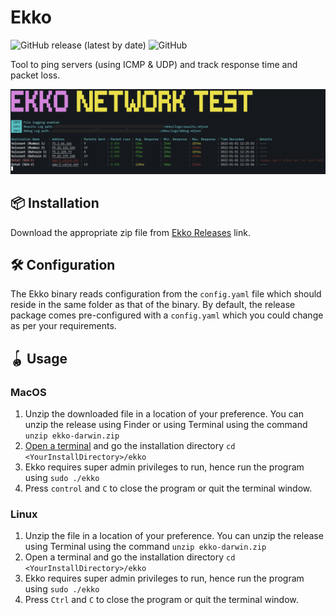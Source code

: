# Ekko

![GitHub release (latest by date)](https://img.shields.io/github/v/release/soheltarir/ekko?style=flat-square)
![GitHub](https://img.shields.io/github/license/soheltarir/ekko?style=flat-square)

Tool to ping servers (using ICMP & UDP) and track response time and packet loss.

![Sample](sample_ui.png)

## 📦 Installation
Download the appropriate zip file from [Ekko Releases](https://github.com/soheltarir/ekko/releases) link.

## 🛠 Configuration

The Ekko binary reads configuration from the `config.yaml` file which should reside in the same folder as that of the
binary. By default, the release package comes pre-configured with a `config.yaml` which you could change as per your
requirements.

## 🪀 Usage

### MacOS

1. Unzip the downloaded file in a location of your preference. You can unzip the release using Finder or using Terminal using the
command `unzip ekko-darwin.zip`
2. [Open a terminal](https://support.apple.com/en-in/guide/terminal/apd5265185d-f365-44cb-8b09-71a064a42125/mac) and go the 
installation directory `cd <YourInstallDirectory>/ekko`
3. Ekko requires super admin privileges to run, hence run the program using `sudo ./ekko`
4. Press `control` and `C` to close the program or quit the terminal window.

### Linux

1. Unzip the file in a location of your preference. You can unzip the release using Terminal using the
   command `unzip ekko-darwin.zip`
2. Open a terminal and go the installation directory `cd <YourInstallDirectory>/ekko`
3. Ekko requires super admin privileges to run, hence run the program using `sudo ./ekko`
4. Press `Ctrl` and `C` to close the program or quit the terminal window.
